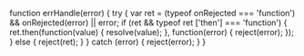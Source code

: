  function errHandle(error) {
      try {
        var ret = (typeof onRejected === 'function') && onRejected(error) || error;
        if (ret && typeof ret ['then'] === 'function') {
          ret.then(function(value) {
            resolve(value);
          }, function(error) {
            reject(error);
          });
        } else {
          reject(ret);
        }
      } catch (error) {
        reject(error);
      }
    }